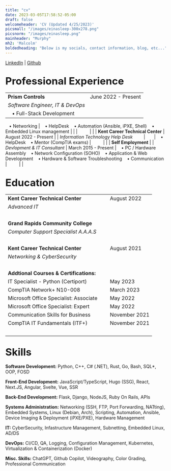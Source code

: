 ```yaml
---
title: "cv"
date: 2023-03-05T17:58:52-05:00
draft: false
welcomeheader: 'CV (Updated 4/25/2023)'
picsmall: "/images/einasleep-300x278.png"
picsnorm: "/images/einasleep.png"
mainheader: "Murphy"
mh2: 'Malcolm'
boldedheading: "Below is my socials, contact information, blog, etc..."
---
```

[LinkedIn](https://www.linkedin.com/in/murphymalcolm/)  | [Github](https://github.com/murphlmao)  
## <span style="font-size:1.5em; padding: px;">Professional Experience</span>                  
|                                       |                        |
| ------------------------------------- | ---------------------- |
| **Prism Controls**                    | June 2022 - Present    |
| *Software Engineer, IT & DevOps*                    |                        |
|  ‎ ‎  ‎  • Full-Stack Development 
   ‎ ‎  ‎  • Networking 
|  ‎ ‎  ‎  • HelpDesk 
   ‎ ‎  ‎  • Automation (Ansible, iPXE, Shell)
   ‎ ‎  ‎  • Embedded Linux management                |                        |
| ⠀⠀⠀                                   |                        |
| **Kent Career Technical Center**      | August 2022 - Present  |
| *Information Technology Help Desk*⠀⠀⠀ | ⠀⠀                     |
   ‎ ‎  ‎  • HelpDesk
   ‎ ‎  ‎  • Mentor (CompTIA exams)
| ⠀⠀⠀                                   |                        |
| **Self Employment**                   |
| *Devlopment & IT Consultant*          | March 2015 - Present |
‎ ‎  ‎  • PC / Hardware Assembly
‎ ‎  ‎  • Network Configuration (SOHO)
‎ ‎  ‎  • Application & Web Development
‎ ‎  ‎  • Hardware & Software Troubleshooting
‎ ‎  ‎  • Communication
| ⠀⠀⠀                                   |                        |

## <span style="font-size:1.5em;">Education</span>
|                                          |                |
| ---------------------------------------- | -------------- |
| **Kent Career Technical Center**                          | August 2022    |
| *Advanced IT*             |                |
| ⠀⠀⠀                                      |                |
| **Grand Rapids Community College**          |        | September 2021 |
| *Computer Support Specialist A.A.A.S*         |                |
| ⠀⠀⠀                                      |                |
| **Kent Career Technical Center**           | August 2021    |
| *Networking & CyberSecurity*             |                |
| ⠀⠀⠀                                      |                |
| **Addtional Courses & Certifications:**   |
| IT Specialist - Python (Certiport)      | May 2023               |
| CompTIA Network+ N10-008⠀⠀⠀              | March 2023               |
| Microsoft Office Specialist: Associate⠀⠀ | May 2022       |
| Microsoft Office Specialist: Expert      | May 2022       |
| Communication Skills for Business        | November 2021  |
| CompTIA IT Fundamentals (ITF+)           | November 2021  |
| ⠀⠀⠀                                   |                        |
   

## <span style="font-size:1.5em; padding: px;">Skills</span>  
**Software Development:** Python, C++, C# (.NET), Rust, Go, Bash, SQL*, OOP, FOSD

**Front-End Development:** JavaScript/TypeScript, Hugo (SSG), React, Next.JS, Angular, Svelte, Vue, SSR       

**Back-End Development:** Flask, Django, NodeJS, Ruby On Rails, APIs      

**Systems Administration:** Networking (SSH, FTP, Port Forwarding, NATting), Embedded Systems, Linux (Debian, Arch), 
Scripting, Automation, Ansible, Device Imaging & Deployment (iPXE/PXE), Hardware Management

**IT:** CyberSecurity, Infastructure Management, Subnetting, Embedded Linux, AD/DS

**DevOps:** CI/CD, QA, Logging, Configuration Management, Kubernetes, Virtualization & Containerization (Docker)

**Misc. Skills:** ChatGPT, Github Copilot, Videography, Color Grading, Professional Communication 
